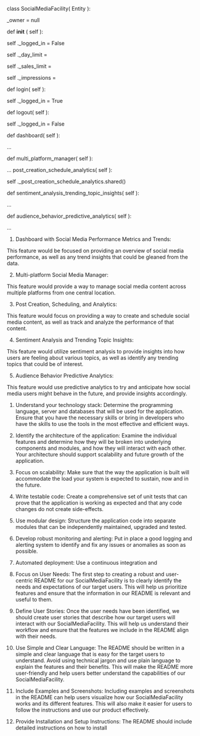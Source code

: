 class SocialMediaFacility( Entity ):

_owner = null

def __init__ ( self ):

self ._logged_in = False

self ._day_limit =

self ._sales_limit =

self ._impressions =

def login( self ):

self ._logged_in = True

def logout( self ):

self ._logged_in = False

def dashboard( self ):

...

def multi_platform_manager( self ):

...
post_creation_schedule_analytics( self ):

self ._post_creation_schedule_analytics.shared()

def sentiment_analysis_trending_topic_insights( self ):

...

def audience_behavior_predictive_analytics( self ):

...

1. Dashboard with Social Media Performance Metrics and Trends:

This feature would be focused on providing an overview of social media performance, as well as any trend insights that could be gleaned from the data.

2. Multi-platform Social Media Manager:

This feature would provide a way to manage social media content across multiple platforms from one central location.

3. Post Creation, Scheduling, and Analytics:

This feature would focus on providing a way to create and schedule social media content, as well as track and analyze the performance of that content.

4. Sentiment Analysis and Trending Topic Insights:

This feature would utilize sentiment analysis to provide insights into how users are feeling about various topics, as well as identify any trending topics that could be of interest.

5. Audience Behavior Predictive Analytics:

This feature would use predictive analytics to try and anticipate how social media users might behave in the future, and provide insights accordingly.

1. Understand your technology stack: Determine the programming language, server and databases that will be used for the application. Ensure that you have the necessary skills or bring in developers who have the skills to use the tools in the most effective and efficient ways.

2. Identify the architecture of the application: Examine the individual features and determine how they will be broken into underlying components and modules, and how they will interact with each other. Your architecture should support scalability and future growth of the application.

3. Focus on scalability: Make sure that the way the application is built will accommodate the load your system is expected to sustain, now and in the future.

4. Write testable code: Create a comprehensive set of unit tests that can prove that the application is working as expected and that any code changes do not create side-effects.

5. Use modular design: Structure the application code into separate modules that can be independently maintained, upgraded and tested.

6. Develop robust monitoring and alerting: Put in place a good logging and alerting system to identify and fix any issues or anomalies as soon as possible.

7. Automated deployment: Use a continuous integration and

1. Focus on User Needs: The first step to creating a robust and user-centric README for our SocialMediaFacility is to clearly identify the needs and expectations of our target users. This will help us prioritize features and ensure that the information in our README is relevant and useful to them.

2. Define User Stories: Once the user needs have been identified, we should create user stories that describe how our target users will interact with our SocialMediaFacility. This will help us understand their workflow and ensure that the features we include in the README align with their needs.

3. Use Simple and Clear Language: The README should be written in a simple and clear language that is easy for the target users to understand. Avoid using technical jargon and use plain language to explain the features and their benefits. This will make the README more user-friendly and help users better understand the capabilities of our SocialMediaFacility.

4. Include Examples and Screenshots: Including examples and screenshots in the README can help users visualize how our SocialMediaFacility works and its different features. This will also make it easier for users to follow the instructions and use our product effectively.

5. Provide Installation and Setup Instructions: The README should include detailed instructions on how to install